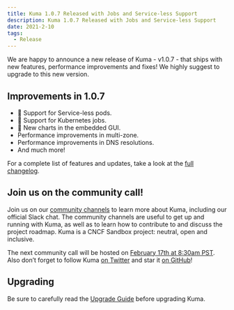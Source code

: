 ```yaml
---
title: Kuma 1.0.7 Released with Jobs and Service-less Support
description: Kuma 1.0.7 Released with Jobs and Service-less Support
date: 2021-2-10
tags:
  - Release
---
```


We are happy to announce a new release of Kuma - v1.0.7 - that ships with new features, performance improvements and fixes! We highly suggest to upgrade to this new version.

## Improvements in 1.0.7

* 🚀 Support for Service-less pods.
* 🚀 Support for Kubernetes jobs.
* 🚀 New charts in the embedded GUI.
* Performance improvements in multi-zone.
* Performance improvements in DNS resolutions.
* And much more!

For a complete list of features and updates, take a look at the [full changelog](https://github.com/kumahq/kuma/blob/master/CHANGELOG.md).

## Join us on the community call!

Join us on our [community channels](https://kuma.io/community/) to learn more about Kuma, including our official Slack chat. The community channels are useful to get up and running with Kuma, as well as to learn how to contribute to and discuss the project roadmap. Kuma is a CNCF Sandbox project: neutral, open and inclusive.

The next community call will be hosted on [February 17th at 8:30am PST](https://kuma.io/community/). Also don’t forget to follow Kuma [on Twitter](https://twitter.com/kumamesh) and star it [on GitHub](https://github.com/kumahq/kuma)!

## Upgrading

Be sure to carefully read the [Upgrade Guide](https://github.com/kumahq/kuma/blob/master/UPGRADE.md) before upgrading Kuma.